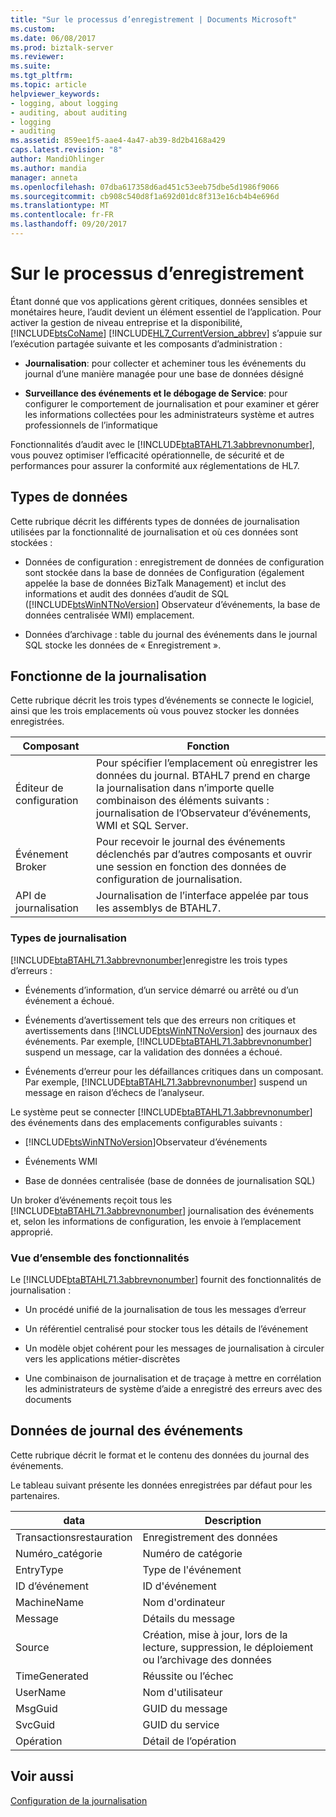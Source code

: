 ```yaml
---
title: "Sur le processus d’enregistrement | Documents Microsoft"
ms.custom: 
ms.date: 06/08/2017
ms.prod: biztalk-server
ms.reviewer: 
ms.suite: 
ms.tgt_pltfrm: 
ms.topic: article
helpviewer_keywords:
- logging, about logging
- auditing, about auditing
- logging
- auditing
ms.assetid: 859ee1f5-aae4-4a47-ab39-8d2b4168a429
caps.latest.revision: "8"
author: MandiOhlinger
ms.author: mandia
manager: anneta
ms.openlocfilehash: 07dba617358d6ad451c53eeb75dbe5d1986f9066
ms.sourcegitcommit: cb908c540d8f1a692d01dc8f313e16cb4b4e696d
ms.translationtype: MT
ms.contentlocale: fr-FR
ms.lasthandoff: 09/20/2017
---
```

# <a name="about-the-logging-process"></a>Sur le processus d’enregistrement
Étant donné que vos applications gèrent critiques, données sensibles et monétaires heure, l’audit devient un élément essentiel de l’application. Pour activer la gestion de niveau entreprise et la disponibilité, [!INCLUDE[btsCoName](../../includes/btsconame-md.md)] [!INCLUDE[HL7_CurrentVersion_abbrev](../../includes/hl7-currentversion-abbrev-md.md)] s’appuie sur l’exécution partagée suivante et les composants d’administration :  
  
-   **Journalisation**: pour collecter et acheminer tous les événements du journal d’une manière managée pour une base de données désigné  
  
-   **Surveillance des événements et le débogage de Service**: pour configurer le comportement de journalisation et pour examiner et gérer les informations collectées pour les administrateurs système et autres professionnels de l’informatique  
  
 Fonctionnalités d’audit avec le [!INCLUDE[btaBTAHL71.3abbrevnonumber](../../includes/btabtahl71-3abbrevnonumber-md.md)], vous pouvez optimiser l’efficacité opérationnelle, de sécurité et de performances pour assurer la conformité aux réglementations de HL7.  
  
## <a name="types-of-data"></a>Types de données  
 Cette rubrique décrit les différents types de données de journalisation utilisées par la fonctionnalité de journalisation et où ces données sont stockées :  
  
-   Données de configuration : enregistrement de données de configuration sont stockée dans la base de données de Configuration (également appelée la base de données BizTalk Management) et inclut des informations et audit des données d’audit de SQL ([!INCLUDE[btsWinNTNoVersion](../../includes/btswinntnoversion-md.md)] Observateur d’événements, la base de données centralisée WMI) emplacement.  
  
-   Données d’archivage : table du journal des événements dans le journal SQL stocke les données de « Enregistrement ».  
  
## <a name="how-logging-works"></a>Fonctionne de la journalisation  
 Cette rubrique décrit les trois types d’événements se connecte le logiciel, ainsi que les trois emplacements où vous pouvez stocker les données enregistrées.  
  
|Composant|Fonction|  
|---------------|-------------|  
|Éditeur de configuration|Pour spécifier l’emplacement où enregistrer les données du journal. BTAHL7 prend en charge la journalisation dans n’importe quelle combinaison des éléments suivants : journalisation de l’Observateur d’événements, WMI et SQL Server.|  
|Événement Broker|Pour recevoir le journal des événements déclenchés par d’autres composants et ouvrir une session en fonction des données de configuration de journalisation.|  
|API de journalisation|Journalisation de l’interface appelée par tous les assemblys de BTAHL7.|  
  
### <a name="types-of-logging"></a>Types de journalisation  
 [!INCLUDE[btaBTAHL71.3abbrevnonumber](../../includes/btabtahl71-3abbrevnonumber-md.md)]enregistre les trois types d’erreurs :  
  
-   Événements d’information, d’un service démarré ou arrêté ou d’un événement a échoué.  
  
-   Événements d’avertissement tels que des erreurs non critiques et avertissements dans [!INCLUDE[btsWinNTNoVersion](../../includes/btswinntnoversion-md.md)] des journaux des événements. Par exemple, [!INCLUDE[btaBTAHL71.3abbrevnonumber](../../includes/btabtahl71-3abbrevnonumber-md.md)] suspend un message, car la validation des données a échoué.  
  
-   Événements d’erreur pour les défaillances critiques dans un composant. Par exemple, [!INCLUDE[btaBTAHL71.3abbrevnonumber](../../includes/btabtahl71-3abbrevnonumber-md.md)] suspend un message en raison d’échecs de l’analyseur.  
  
 Le système peut se connecter [!INCLUDE[btaBTAHL71.3abbrevnonumber](../../includes/btabtahl71-3abbrevnonumber-md.md)] des événements dans des emplacements configurables suivants :  
  
-   [!INCLUDE[btsWinNTNoVersion](../../includes/btswinntnoversion-md.md)]Observateur d’événements  
  
-   Événements WMI  
  
-   Base de données centralisée (base de données de journalisation SQL)  
  
 Un broker d’événements reçoit tous les [!INCLUDE[btaBTAHL71.3abbrevnonumber](../../includes/btabtahl71-3abbrevnonumber-md.md)] journalisation des événements et, selon les informations de configuration, les envoie à l’emplacement approprié.  
  
### <a name="overview-of-features"></a>Vue d’ensemble des fonctionnalités  
 Le [!INCLUDE[btaBTAHL71.3abbrevnonumber](../../includes/btabtahl71-3abbrevnonumber-md.md)] fournit des fonctionnalités de journalisation :  
  
-   Un procédé unifié de la journalisation de tous les messages d’erreur  
  
-   Un référentiel centralisé pour stocker tous les détails de l’événement  
  
-   Un modèle objet cohérent pour les messages de journalisation à circuler vers les applications métier-discrètes  
  
-   Une combinaison de journalisation et de traçage à mettre en corrélation les administrateurs de système d’aide a enregistré des erreurs avec des documents  
  
## <a name="event-log-data"></a>Données de journal des événements  
 Cette rubrique décrit le format et le contenu des données du journal des événements.  
  
 Le tableau suivant présente les données enregistrées par défaut pour les partenaires.  
  
|data| Description|  
|----------|-----------------|  
|Transactionsrestauration|Enregistrement des données|  
|Numéro_catégorie|Numéro de catégorie|  
|EntryType|Type de l'événement|  
|ID d’événement|ID d'événement|  
|MachineName|Nom d'ordinateur|  
|Message|Détails du message|  
|Source|Création, mise à jour, lors de la lecture, suppression, le déploiement ou l’archivage des données|  
|TimeGenerated|Réussite ou l’échec|  
|UserName|Nom d'utilisateur|  
|MsgGuid|GUID du message|  
|SvcGuid|GUID du service|  
|Opération|Détail de l’opération|  
  
## <a name="see-also"></a>Voir aussi  
 [Configuration de la journalisation](../../adapters-and-accelerators/accelerator-hl7/configuring-logging.md)